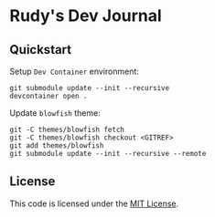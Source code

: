 # Rudy's Dev Journal

## Quickstart

Setup `Dev Container` environment:

```shell
git submodule update --init --recursive
devcontainer open .
```

Update `blowfish` theme:

```shell
git -C themes/blowfish fetch
git -C themes/blowfish checkout <GITREF>
git add themes/blowfish
git submodule update --init --recursive --remote
```

## License

This code is licensed under the [MIT License](LICENSE.txt).
